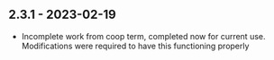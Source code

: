 ## 2.3.1 - 2023-02-19
- Incomplete work from coop term, completed now for current use. Modifications were required to have this functioning properly
